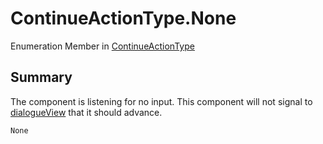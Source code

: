 # ContinueActionType.None

Enumeration Member in [ContinueActionType](api/csharp/yarn.unity.dialogueadvanceinput.continueactiontype-1.md)

## Summary


The component is listening for no input. This component will not
signal to  <a href="yarn.unity.dialogueadvanceinput.dialogueview.md">dialogueView</a>  that it should advance.


```csharp
None
```

